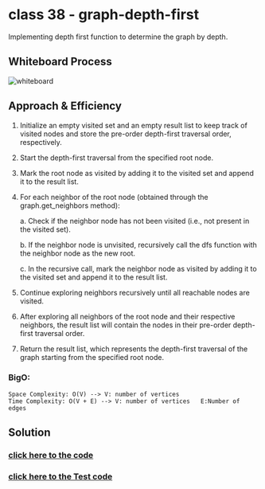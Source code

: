 # class 38 - graph-depth-first

Implementing depth first function to determine the graph by depth.

## Whiteboard Process
![whiteboard](../assest/whcc38.png)

## Approach & Efficiency
1. Initialize an empty visited set and an empty result list to keep track of visited nodes and store the pre-order depth-first traversal order, respectively.

2. Start the depth-first traversal from the specified root node.

3. Mark the root node as visited by adding it to the visited set and append it to the result list.

4. For each neighbor of the root node (obtained through the graph.get_neighbors method):

    a. Check if the neighbor node has not been visited (i.e., not present in the visited set).

    b. If the neighbor node is unvisited, recursively call the dfs function with the neighbor node as the new root.

    c. In the recursive call, mark the neighbor node as visited by adding it to the visited set and append it to the result list.

5. Continue exploring neighbors recursively until all reachable nodes are visited.

6. After exploring all neighbors of the root node and their respective neighbors, the result list will contain the nodes in their pre-order depth-first traversal order.

7. Return the result list, which represents the depth-first traversal of the graph starting from the specified root node.



### BigO:
    Space Complexity: O(V) --> V: number of vertices
    Time Complexity: O(V + E) --> V: number of vertices   E:Number of edges

## Solution
### [click here to the  code](./depth_first.py)
### [click here to the Test code](../tests/test_graph_depth_first.py)